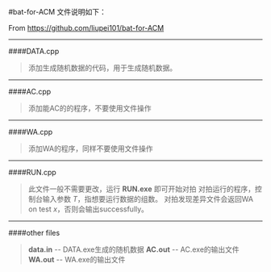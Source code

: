 #bat-for-ACM
文件说明如下：

From https://github.com/liupei101/bat-for-ACM

----------


####DATA.cpp    
> 添加生成随机数据的代码，用于生成随机数据。


----------
####AC.cpp
>添加能AC的的程序，不要使用文件操作


----------
####WA.cpp
>添加WA的程序，同样不要使用文件操作


----------
####RUN.cpp
>此文件一般不需要更改，运行 **RUN.exe** 即可开始对拍
>对拍运行的程序，控制台输入参数 $T$，指想要运行数据的组数。
>对拍发现差异文件会返回WA on test $x$，否则会输出successfully。


----------


####other files
>**data.in** --    DATA.exe生成的随机数据
>**AC.out** --    AC.exe的输出文件
>**WA.out** --   WA.exe的输出文件
